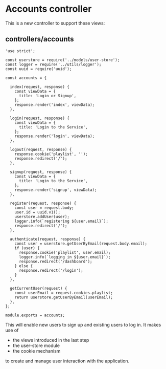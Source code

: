 # Accounts controller

This is a new controller to support these views:

## controllers/accounts

~~~
'use strict';

const userstore = require('../models/user-store');
const logger = require('../utils/logger');
const uuid = require('uuid');

const accounts = {

  index(request, response) {
    const viewData = {
      title: 'Login or Signup',
    };
    response.render('index', viewData);
  },

  login(request, response) {
    const viewData = {
      title: 'Login to the Service',
    };
    response.render('login', viewData);
  },

  logout(request, response) {
    response.cookie('playlist', '');
    response.redirect('/');
  },

  signup(request, response) {
    const viewData = {
      title: 'Login to the Service',
    };
    response.render('signup', viewData);
  },

  register(request, response) {
    const user = request.body;
    user.id = uuid.v1();
    userstore.addUser(user);
    logger.info(`registering ${user.email}`);
    response.redirect('/');
  },

  authenticate(request, response) {
    const user = userstore.getUserByEmail(request.body.email);
    if (user) {
      response.cookie('playlist', user.email);
      logger.info(`logging in ${user.email}`);
      response.redirect('/dashboard');
    } else {
      response.redirect('/login');
    }
  },

  getCurrentUser(request) {
    const userEmail = request.cookies.playlist;
    return userstore.getUserByEmail(userEmail);
  },
};

module.exports = accounts;
~~~

This will enable new users to sign up and existing users to log in. It makes use of

- the views introduced in the last step
- the user-store module
- the cookie mechanism 

to create and manage user interaction with the application.
